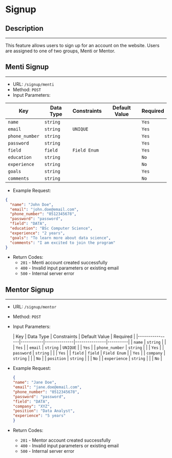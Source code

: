 # Signup

## Description

___
This feature allows users to sign up for an account on the website. Users are assigned to one of two groups, Menti or
Mentor.

## Menti Signup

___

* URL: `/signup/menti`
* Method: `POST`
* Input Parameters:

| Key            | Data Type | Constraints  | Default Value | Required |
|----------------|-----------|--------------|---------------|----------|
| `name`         | `string`  |              |               | `Yes`    |
| `email`        | `string`  | `UNIQUE`     |               | `Yes`    |
| `phone_number` | `string`  |              |               | `Yes`    |
| `password`     | `string`  |              |               | `Yes`    |
| `field`        | `field`   | `Field Enum` |               | `Yes`    |
| `education`    | `string`  |              |               | `No`     |
| `experience`   | `string`  |              |               | `No`     |
| `goals`        | `string`  |              |               | `Yes`    |
| `comments`     | `string`  |              |               | `No`     |

* Example Request:

```json
{
  "name": "John Doe",
  "email": "john.doe@email.com",
  "phone_number": "0512345678",
  "password": "password",
  "field": "DATA",
  "education": "BSc Computer Science",
  "experience": "2 years",
  "goals": "To learn more about data science",
  "comments": "I am excited to join the program"
}
```

* Return Codes:
    * `201` - Menti account created successfully
    * `400` - Invalid input parameters or existing email
    * `500` - Internal server error

## Mentor Signup

___

* URL: `/signup/mentor`
* Method: `POST`
* Input Parameters:

  | Key            | Data Type | Constraints  | Default Value | Required |
      |----------------|-----------|--------------|---------------|----------|
  | `name`         | `string`  |              |               | `Yes`    |
  | `email`        | `string`  | `UNIQUE`     |               | `Yes`    |
  | `phone_number` | `string`  |              |               | `Yes`    |
  | `password`     | `string`  |              |               | `Yes`    |
  | `field`        | `field`   | `Field Enum` |               | `Yes`    |
  | `company`      | `string`  |              |               | `No`     |
  | `position`     | `string`  |              |               | `No`     |
  | `experience`   | `string`  |              |               | `No`     |

* Example Request:

    ```json
    {
    "name": "Jane Doe",
    "email": "jane.doe@email.com",
    "phone_number": "0512345678",
    "password": "password",
    "field": "DATA",
    "company": "XYZ",
    "position": "Data Analyst",
    "experience": "5 years"
    }
    ```

* Return Codes:
    * `201` - Mentor account created successfully
    * `400` - Invalid input parameters or existing email
    * `500` - Internal server error